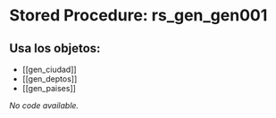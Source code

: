 # Stored Procedure: rs_gen_gen001

## Usa los objetos:
- [[gen_ciudad]]
- [[gen_deptos]]
- [[gen_paises]]

*No code available.*
